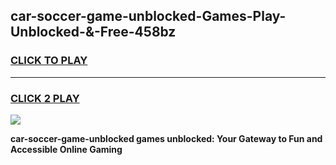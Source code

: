 
## car-soccer-game-unblocked-Games-Play-Unblocked-&-Free-458bz
<h3>
<a href="https://premium76.site?title=car-soccer-game-unblocked&ref=24A">CLICK TO PLAY</a></h3>
<hr>

<h3>
<a href="https://premium76.site?title=car-soccer-game-unblocked&ref=24A">CLICK 2 PLAY</a>
  
</h3>

<a href="https://premium76.site?title=car-soccer-game-unblocked&ref=24A"><img src="https://clearcache.store/games.png"></a>


**car-soccer-game-unblocked games unblocked: Your Gateway to Fun and Accessible Online Gaming**
